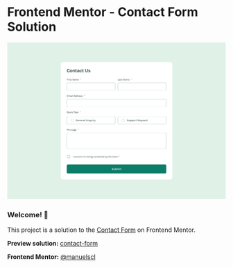 # Frontend Mentor - Contact Form Solution

![Design preview for Contact Form coding challenge](./design/desktop-design.jpg)

### Welcome! 👋  

This project is a solution to the [Contact Form](https://www.frontendmentor.io/challenges/contact-form--G-hYlqKJj) on Frontend Mentor.  

**Preview solution:** [contact-form](https://manuelscl.github.io/contact-form)

**Frontend Mentor:** [@manuelscl](https://www.frontendmentor.io/profile/manuelscl)